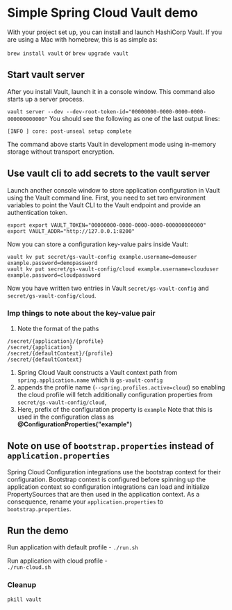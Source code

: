 # Simple Spring Cloud Vault demo

With your project set up, you can install and launch HashiCorp Vault.
If you are using a Mac with homebrew, this is as simple as:

`brew install vault` or `brew upgrade vault`

## Start vault server

After you install Vault, launch it in a console window. 
This command also starts up a server process.

`vault server --dev --dev-root-token-id="00000000-0000-0000-0000-000000000000"`
You should see the following as one of the last output lines:

`[INFO ] core: post-unseal setup complete`

The command above starts Vault in development mode using in-memory storage without 
transport encryption.

## Use vault cli to add secrets to the vault server

Launch another console window to store application configuration in Vault 
using the Vault command line.
First, you need to set two environment variables to point the 
Vault CLI to the Vault endpoint and provide an authentication token.

```shell script
export export VAULT_TOKEN="00000000-0000-0000-0000-000000000000"
export VAULT_ADDR="http://127.0.0.1:8200"
```
Now you can store a configuration key-value pairs inside Vault:

```shell script
vault kv put secret/gs-vault-config example.username=demouser example.password=demopassword
vault kv put secret/gs-vault-config/cloud example.username=clouduser example.password=cloudpassword
```

Now you have written two entries in Vault `secret/gs-vault-config` and `secret/gs-vault-config/cloud`.

### Imp things to note about the key-value pair 
1. Note the format of the paths 
```
/secret/{application}/{profile}
/secret/{application}
/secret/{defaultContext}/{profile}
/secret/{defaultContext}
```

1. Spring Cloud Vault constructs a Vault context path from `spring.application.name` 
   which is `gs-vault-config`
2. appends the profile name (`--spring.profiles.active=cloud`) so enabling the 
   cloud profile will fetch additionally configuration properties from 
   `secret/gs-vault-config/cloud`, 
3. Here, prefix of the configuration property is `example`
Note that this is used in the configuration class as **@ConfigurationProperties("example")**

## Note on use of `bootstrap.properties` instead of `application.properties`
Spring Cloud Configuration integrations use the bootstrap context for their configuration. 
Bootstrap context is configured before spinning up the application context so configuration 
integrations can load and initialize PropertySources that are then used in the application 
context.
As a consequence, rename your `application.properties` to `bootstrap.properties`.

## Run the demo
Run application with default profile -
`./run.sh`

Run application with cloud profile -  
`./run-cloud.sh`

### Cleanup
`pkill vault`
